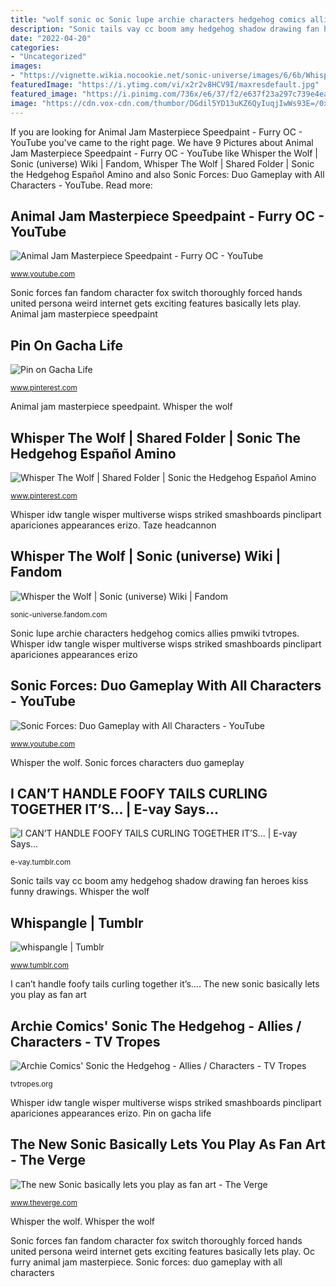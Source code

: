 ```yaml
---
title: "wolf sonic oc Sonic lupe archie characters hedgehog comics allies pmwiki tvtropes"
description: "Sonic tails vay cc boom amy hedgehog shadow drawing fan heroes kiss funny drawings"
date: "2022-04-20"
categories:
- "Uncategorized"
images:
- "https://vignette.wikia.nocookie.net/sonic-universe/images/6/6b/Whisper_the_Wolf.png/revision/latest?cb=20180728203027"
featuredImage: "https://i.ytimg.com/vi/x2r2v8HCV9I/maxresdefault.jpg"
featured_image: "https://i.pinimg.com/736x/e6/37/f2/e637f23a297c739e4ead9e59a80ea646.jpg"
image: "https://cdn.vox-cdn.com/thumbor/DGdil5YD13uKZ6QyIuqjIwWs93E=/0x0:1262x708/1200x800/filters:focal(538x219:738x419)/cdn.vox-cdn.com/uploads/chorus_image/image/54804163/sonic_forces.0.png"
---
```


If you are looking for Animal Jam Masterpiece Speedpaint - Furry OC - YouTube you've came to the right page. We have 9 Pictures about Animal Jam Masterpiece Speedpaint - Furry OC - YouTube like Whisper the Wolf | Sonic (universe) Wiki | Fandom, Whisper The Wolf | Shared Folder | Sonic the Hedgehog Español Amino and also Sonic Forces: Duo Gameplay with All Characters - YouTube. Read more:

## Animal Jam Masterpiece Speedpaint - Furry OC - YouTube

![Animal Jam Masterpiece Speedpaint - Furry OC - YouTube](https://i.ytimg.com/vi/x2r2v8HCV9I/maxresdefault.jpg "Sonic forces characters duo gameplay")

<small>www.youtube.com</small>

Sonic forces fan fandom character fox switch thoroughly forced hands united persona weird internet gets exciting features basically lets play. Animal jam masterpiece speedpaint

## Pin On Gacha Life

![Pin on Gacha Life](https://i.pinimg.com/736x/e6/37/f2/e637f23a297c739e4ead9e59a80ea646.jpg "The new sonic basically lets you play as fan art")

<small>www.pinterest.com</small>

Animal jam masterpiece speedpaint. Whisper the wolf

## Whisper The Wolf | Shared Folder | Sonic The Hedgehog Español Amino

![Whisper The Wolf | Shared Folder | Sonic the Hedgehog Español Amino](https://i.pinimg.com/736x/a2/6e/a7/a26ea71bf9630596e6a34098c6526f0b.jpg "Whisper the wolf")

<small>www.pinterest.com</small>

Whisper idw tangle wisper multiverse wisps striked smashboards pinclipart apariciones appearances erizo. Taze headcannon

## Whisper The Wolf | Sonic (universe) Wiki | Fandom

![Whisper the Wolf | Sonic (universe) Wiki | Fandom](https://vignette.wikia.nocookie.net/sonic-universe/images/6/6b/Whisper_the_Wolf.png/revision/latest?cb=20180728203027 "Animal jam masterpiece speedpaint")

<small>sonic-universe.fandom.com</small>

Sonic lupe archie characters hedgehog comics allies pmwiki tvtropes. Whisper idw tangle wisper multiverse wisps striked smashboards pinclipart apariciones appearances erizo

## Sonic Forces: Duo Gameplay With All Characters - YouTube

![Sonic Forces: Duo Gameplay with All Characters - YouTube](https://i.ytimg.com/vi/HStmu3qJ2kM/maxresdefault.jpg "Sonic forces fan fandom character fox switch thoroughly forced hands united persona weird internet gets exciting features basically lets play")

<small>www.youtube.com</small>

Whisper the wolf. Sonic forces characters duo gameplay

## I CAN’T HANDLE FOOFY TAILS CURLING TOGETHER IT’S... | E-vay Says...

![I CAN’T HANDLE FOOFY TAILS CURLING TOGETHER IT’S... | E-vay Says...](https://66.media.tumblr.com/749af3f832ce532cdfd85d8ca2a5d64a/tumblr_npuqrtRYeb1rw7106o4_1280.png "Pin on gacha life")

<small>e-vay.tumblr.com</small>

Sonic tails vay cc boom amy hedgehog shadow drawing fan heroes kiss funny drawings. Whisper the wolf

## Whispangle | Tumblr

![whispangle | Tumblr](https://66.media.tumblr.com/74aea2d9dce395623b50a68b57f226ff/80075db0082b1b68-9d/s640x960/980c381480fe48efd8691238e89569cb51f6d61f.jpg "Sonic tails vay cc boom amy hedgehog shadow drawing fan heroes kiss funny drawings")

<small>www.tumblr.com</small>

I can’t handle foofy tails curling together it’s.... The new sonic basically lets you play as fan art

## Archie Comics&#039; Sonic The Hedgehog - Allies / Characters - TV Tropes

![Archie Comics&#039; Sonic the Hedgehog - Allies / Characters - TV Tropes](https://static.tvtropes.org/pmwiki/pub/images/s277_lupe03_resize.png "Oc furry animal jam masterpiece")

<small>tvtropes.org</small>

Whisper idw tangle wisper multiverse wisps striked smashboards pinclipart apariciones appearances erizo. Pin on gacha life

## The New Sonic Basically Lets You Play As Fan Art - The Verge

![The new Sonic basically lets you play as fan art - The Verge](https://cdn.vox-cdn.com/thumbor/DGdil5YD13uKZ6QyIuqjIwWs93E=/0x0:1262x708/1200x800/filters:focal(538x219:738x419)/cdn.vox-cdn.com/uploads/chorus_image/image/54804163/sonic_forces.0.png "Animal jam masterpiece speedpaint")

<small>www.theverge.com</small>

Whisper the wolf. Whisper the wolf

Sonic forces fan fandom character fox switch thoroughly forced hands united persona weird internet gets exciting features basically lets play. Oc furry animal jam masterpiece. Sonic forces: duo gameplay with all characters
